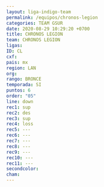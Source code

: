 ```yaml
---
layout: liga-indigo-team
permalink: /equipos/chronos-legion
categories: TEAM GSUR
date: 2020-08-29 10:29:20 +0700
title: CHRONOS LEGION
team: CHRONOS LEGION
ligas: 
ID: CL
cxf: 
pais: mx
region: LAN
org: 
rango: BRONCE
temporada: SI
puntos: 6
order: "05"
line: down
rec1: sup
rec2: des
rec3: sup
rec4: loss
rec5: ---
rec6: ---
rec7: ---
rec8: ---
rec9: ---
rec10: ---
rec11: ---
secondcolor: 
cham:
---
```



